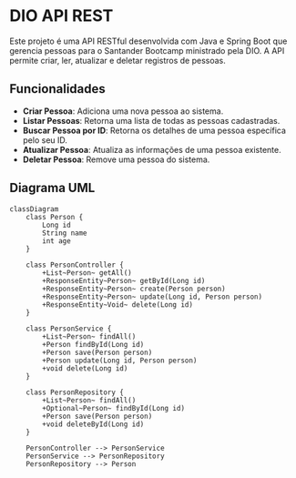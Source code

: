 # DIO API REST

Este projeto é uma API RESTful desenvolvida com Java e Spring Boot que gerencia pessoas para o Santander Bootcamp ministrado pela DIO. 
A API permite criar, ler, atualizar e deletar registros de pessoas. 

## Funcionalidades

- **Criar Pessoa**: Adiciona uma nova pessoa ao sistema.
- **Listar Pessoas**: Retorna uma lista de todas as pessoas cadastradas.
- **Buscar Pessoa por ID**: Retorna os detalhes de uma pessoa específica pelo seu ID.
- **Atualizar Pessoa**: Atualiza as informações de uma pessoa existente.
- **Deletar Pessoa**: Remove uma pessoa do sistema.

## Diagrama UML

```mermaid
classDiagram
    class Person {
        Long id
        String name
        int age
    }

    class PersonController {
        +List~Person~ getAll()
        +ResponseEntity~Person~ getById(Long id)
        +ResponseEntity~Person~ create(Person person)
        +ResponseEntity~Person~ update(Long id, Person person)
        +ResponseEntity~Void~ delete(Long id)
    }

    class PersonService {
        +List~Person~ findAll()
        +Person findById(Long id)
        +Person save(Person person)
        +Person update(Long id, Person person)
        +void delete(Long id)
    }

    class PersonRepository {
        +List~Person~ findAll()
        +Optional~Person~ findById(Long id)
        +Person save(Person person)
        +void deleteById(Long id)
    }

    PersonController --> PersonService
    PersonService --> PersonRepository
    PersonRepository --> Person
